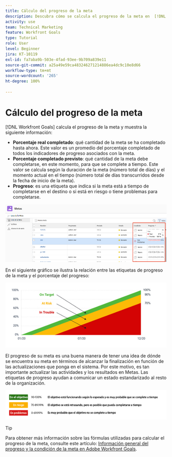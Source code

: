 ```yaml
---
title: Cálculo del progreso de la meta
description: Descubra cómo se calcula el progreso de la meta en  [!DNL Workfront Goals].
activity: use
team: Technical Marketing
feature: Workfront Goals
type: Tutorial
role: User
level: Beginner
jira: KT-10119
exl-id: fa7aba9b-503e-4fad-93ee-9b709a839e11
source-git-commit: a25a49e59ca483246271214886ea4dc9c10e8d66
workflow-type: tm+mt
source-wordcount: '265'
ht-degree: 100%

---
```


# Cálculo del progreso de la meta

[!DNL Workfront Goals] calcula el progreso de la meta y muestra la siguiente información:

* **Porcentaje real completado**: qué cantidad de la meta se ha completado hasta ahora. Este valor es un promedio del porcentaje completado de todos los indicadores de progreso asociados con la meta.
* **Porcentaje completado previsto**: qué cantidad de la meta debe completarse, en este momento, para que se complete a tiempo. Este valor se calcula según la duración de la meta (número total de días) y el momento actual en el tiempo (número total de días transcurridos desde la fecha de inicio de la meta).
* **Progreso**: es una etiqueta que indica si la meta está a tiempo de completarse en el destino o si está en riesgo o tiene problemas para completarse.

![Captura de pantalla del progreso de la meta en [!DNL Workfront Goals]](assets/13-workfront-goals-percent-complete.png)

En el siguiente gráfico se ilustra la relación entre las etiquetas de progreso de la meta y el porcentaje del progreso:

![Un gráfico que muestra la relación entre las etiquetas de progreso de la meta y el porcentaje de progreso](assets/14-workfront-goals-progress-statuses.jpeg)

El progreso de su meta es una buena manera de tener una idea de dónde se encuentra su meta en términos de alcanzar la finalización en función de las actualizaciones que ponga en el sistema. Por este motivo, es tan importante actualizar las actividades y los resultados en Metas. Las etiquetas de progreso ayudan a comunicar un estado estandarizado al resto de la organización.

![Un gráfico que cubre las distintas etiquetas de progreso en [!DNL Workfront Goals]](assets/15-workfront-goals-progress-bar-code.png)


>[!TIP]
>
>Para obtener más información sobre las fórmulas utilizadas para calcular el progreso de la meta, consulte este artículo: [Información general del progreso y la condición de la meta en Adobe Workfront Goals](https://experienceleague.adobe.com/docs/workfront/using/adobe-workfront-goals/goal-management/calculate-goal-progress.html?lang=es#overview-of-goal-progress-and-threshold).

